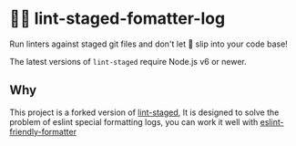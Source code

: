 # 🚫💩 lint-staged-fomatter-log

Run linters against staged git files and don't let :poop: slip into your code base!

The latest versions of `lint-staged` require Node.js v6 or newer.
## Why

This project is a forked version of [lint-staged](https://github.com/okonet/lint-staged), It is designed to solve the problem of eslint special formatting logs, you can work it well with [eslint-friendly-formatter](https://github.com/royriojas/eslint-friendly-formatter)


